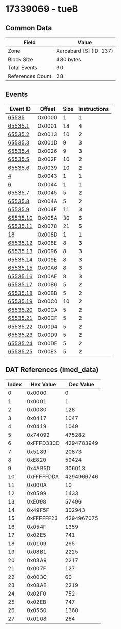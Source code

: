 # 17339069 - tueB

## Common Data

| Field            | Value                   |
|------------------|-------------------------|
| Zone             | Xarcabard [S] (ID: 137) |
| Block Size       | 480 bytes               |
| Total Events     | 30                      |
| References Count | 28                      |

## Events

| Event ID                  | Offset   |   Size |   Instructions |
|---------------------------|----------|--------|----------------|
| [65535](./65535.md)       | 0x0000   |      1 |              1 |
| [65535.1](./65535.1.md)   | 0x0001   |     18 |              4 |
| [65535.2](./65535.2.md)   | 0x0013   |     10 |              2 |
| [65535.3](./65535.3.md)   | 0x001D   |      9 |              3 |
| [65535.4](./65535.4.md)   | 0x0026   |      9 |              3 |
| [65535.5](./65535.5.md)   | 0x002F   |     10 |              2 |
| [65535.6](./65535.6.md)   | 0x0039   |     10 |              2 |
| [4](./4.md)               | 0x0043   |      1 |              1 |
| [6](./6.md)               | 0x0044   |      1 |              1 |
| [65535.7](./65535.7.md)   | 0x0045   |      5 |              2 |
| [65535.8](./65535.8.md)   | 0x004A   |      5 |              2 |
| [65535.9](./65535.9.md)   | 0x004F   |     11 |              3 |
| [65535.10](./65535.10.md) | 0x005A   |     30 |              6 |
| [65535.11](./65535.11.md) | 0x0078   |     21 |              5 |
| [18](./18.md)             | 0x008D   |      1 |              1 |
| [65535.12](./65535.12.md) | 0x008E   |      8 |              3 |
| [65535.13](./65535.13.md) | 0x0096   |      8 |              3 |
| [65535.14](./65535.14.md) | 0x009E   |      8 |              3 |
| [65535.15](./65535.15.md) | 0x00A6   |      8 |              3 |
| [65535.16](./65535.16.md) | 0x00AE   |      8 |              3 |
| [65535.17](./65535.17.md) | 0x00B6   |      5 |              2 |
| [65535.18](./65535.18.md) | 0x00BB   |      5 |              2 |
| [65535.19](./65535.19.md) | 0x00C0   |     10 |              2 |
| [65535.20](./65535.20.md) | 0x00CA   |      5 |              2 |
| [65535.21](./65535.21.md) | 0x00CF   |      5 |              2 |
| [65535.22](./65535.22.md) | 0x00D4   |      5 |              2 |
| [65535.23](./65535.23.md) | 0x00D9   |      5 |              2 |
| [65535.24](./65535.24.md) | 0x00DE   |      5 |              2 |
| [65535.25](./65535.25.md) | 0x00E3   |      5 |              2 |

## DAT References (imed_data)

|   Index | Hex Value   |   Dec Value |
|---------|-------------|-------------|
|       0 | 0x0000      |           0 |
|       1 | 0x0001      |           1 |
|       2 | 0x0080      |         128 |
|       3 | 0x0417      |        1047 |
|       4 | 0x0419      |        1049 |
|       5 | 0x74092     |      475282 |
|       6 | 0xFFFD33CD  |  4294783949 |
|       7 | 0x5189      |       20873 |
|       8 | 0xE820      |       59424 |
|       9 | 0x4AB5D     |      306013 |
|      10 | 0xFFFFFDDA  |  4294966746 |
|      11 | 0x000A      |          10 |
|      12 | 0x0599      |        1433 |
|      13 | 0xE098      |       57496 |
|      14 | 0x49F5F     |      302943 |
|      15 | 0xFFFFFF23  |  4294967075 |
|      16 | 0x054F      |        1359 |
|      17 | 0x02E5      |         741 |
|      18 | 0x0109      |         265 |
|      19 | 0x08B1      |        2225 |
|      20 | 0x08A9      |        2217 |
|      21 | 0x007F      |         127 |
|      22 | 0x003C      |          60 |
|      23 | 0x08AB      |        2219 |
|      24 | 0x02F0      |         752 |
|      25 | 0x02EB      |         747 |
|      26 | 0x0550      |        1360 |
|      27 | 0x0108      |         264 |
